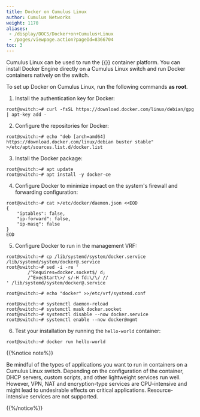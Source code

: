 ```yaml
---
title: Docker on Cumulus Linux
author: Cumulus Networks
weight: 1170
aliases:
 - /display/DOCS/Docker+on+Cumulus+Linux
 - /pages/viewpage.action?pageId=8366704
toc: 3
---
```

Cumulus Linux can be used to run the {{<exlink url="https://www.docker.com/" text="Docker">}} container platform. You can install Docker Engine directly on a Cumulus Linux switch and run Docker containers natively on the switch.

To set up Docker on Cumulus Linux, run the following commands **as root**.

1. Install the authentication key for Docker:

```
root@switch:~# curl -fsSL https://download.docker.com/linux/debian/gpg | apt-key add -
```

2. Configure the repositories for Docker:

```
root@switch:~# echo "deb [arch=amd64] https://download.docker.com/linux/debian buster stable" >/etc/apt/sources.list.d/docker.list
```

3. Install the Docker package:

```
root@switch:~# apt update
root@switch:~# apt install -y docker-ce
```

4. Configure Docker to minimize impact on the system's firewall and forwarding configuration:

```
root@switch:~# cat >/etc/docker/daemon.json <<EOD
{
	"iptables": false,
	"ip-forward": false,
	"ip-masq": false
}
EOD
```

5. Configure Docker to run in the management VRF:

```
root@switch:~# cp /lib/systemd/system/docker.service /lib/systemd/system/docker@.service
root@switch:~# sed -i -re '
        /^Requires=docker.socket$/ d;
        /^ExecStart\>/ s/-H fd:\/\/ //
' /lib/systemd/system/docker@.service

root@switch:~# echo "docker" >>/etc/vrf/systemd.conf

root@switch:~# systemctl daemon-reload
root@switch:~# systemctl mask docker.socket
root@switch:~# systemctl disable --now docker.service
root@switch:~# systemctl enable --now docker@mgmt
```

6. Test your installation by running the `hello-world` container:

```
root@switch:~# docker run hello-world
```

{{%notice note%}}

Be mindful of the types of applications you want to run in containers on a Cumulus Linux switch. Depending on the configuration of the container, DHCP servers, custom scripts, and other lightweight services run well. However, VPN, NAT and encryption-type services are CPU-intensive and might lead to undesirable effects on critical applications. Resource-intensive services are not supported.

{{%/notice%}}
